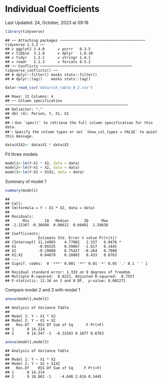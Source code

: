 Individual Coefficients
================
Last Updated: 24, October, 2023 at 09:18

``` r
library(tidyverse)
```

    ## ── Attaching packages ─────────────────────────────────────── tidyverse 1.3.2 ──
    ## ✔ ggplot2 3.4.0      ✔ purrr   0.3.5 
    ## ✔ tibble  3.1.8      ✔ dplyr   1.0.10
    ## ✔ tidyr   1.2.1      ✔ stringr 1.4.1 
    ## ✔ readr   2.1.3      ✔ forcats 0.5.2 
    ## ── Conflicts ────────────────────────────────────────── tidyverse_conflicts() ──
    ## ✖ dplyr::filter() masks stats::filter()
    ## ✖ dplyr::lag()    masks stats::lag()

``` r
data<-read_csv('data/vik_table_9_2.csv')
```

    ## Rows: 12 Columns: 4
    ## ── Column specification ────────────────────────────────────────────────────────
    ## Delimiter: ","
    ## dbl (4): Person, Y, X1, X2
    ## 
    ## ℹ Use `spec()` to retrieve the full column specification for this data.
    ## ℹ Specify the column types or set `show_col_types = FALSE` to quiet this message.

``` r
data$X1X2<- data$X1 * data$X2
```

Fit three models

``` r
model1<-lm(Y~X1 * X2, data = data)
model2<-lm(Y~X1 + X2, data = data)
model3<-lm(Y~X2 + X1X2, data = data)
```

Summary of model 1

``` r
summary(model1)
```

    ## 
    ## Call:
    ## lm(formula = Y ~ X1 * X2, data = data)
    ## 
    ## Residuals:
    ##      Min       1Q   Median       3Q      Max 
    ## -2.22367 -0.36698  0.00612  0.60481  1.59638 
    ## 
    ## Coefficients:
    ##             Estimate Std. Error t value Pr(>|t|)  
    ## (Intercept) 11.14965    4.77082   2.337   0.0476 *
    ## X1          -0.95535    0.59067  -1.617   0.1445  
    ## X2          -0.19880    0.75427  -0.264   0.7988  
    ## X1:X2        0.04679    0.10802   0.433   0.6763  
    ## ---
    ## Signif. codes:  0 '***' 0.001 '**' 0.01 '*' 0.05 '.' 0.1 ' ' 1
    ## 
    ## Residual standard error: 1.333 on 8 degrees of freedom
    ## Multiple R-squared:  0.8223, Adjusted R-squared:  0.7557 
    ## F-statistic: 12.34 on 3 and 8 DF,  p-value: 0.002271

Compare model 2 and 3 with model 1

``` r
anova(model1,model2)
```

    ## Analysis of Variance Table
    ## 
    ## Model 1: Y ~ X1 * X2
    ## Model 2: Y ~ X1 + X2
    ##   Res.Df    RSS Df Sum of Sq      F Pr(>F)
    ## 1      8 14.214                           
    ## 2      9 14.547 -1  -0.33343 0.1877 0.6763

``` r
anova(model1,model3)
```

    ## Analysis of Variance Table
    ## 
    ## Model 1: Y ~ X1 * X2
    ## Model 2: Y ~ X2 + X1X2
    ##   Res.Df    RSS Df Sum of Sq     F Pr(>F)
    ## 1      8 14.214                          
    ## 2      9 18.862 -1    -4.648 2.616 0.1445
